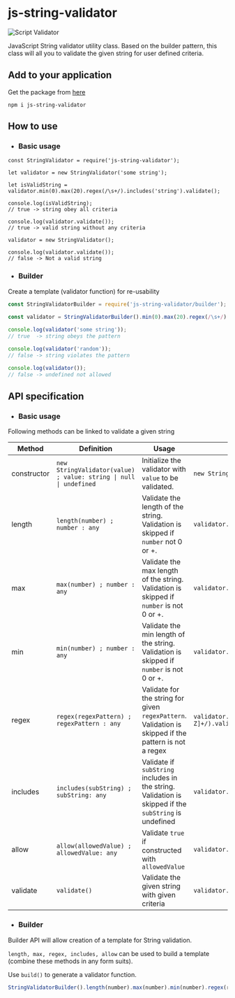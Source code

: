 # js-string-validator

![Script Validator](https://github.com/theekshanawj/js-string-validator/workflows/Script%20Validator/badge.svg?branch=master&event=push)

JavaScript String validator utility class.
Based on the builder pattern, this class will all you to validate the given string for user defined criteria.

## Add to your application 

Get the package from [here](https://www.npmjs.com/package/js-string-validator)
```
npm i js-string-validator
```

## How to use

- ### Basic usage
```
const StringValidator = require('js-string-validator');
  
let validator = new StringValidator('some string');

let isValidString = validator.min(0).max(20).regex(/\s+/).includes('string').validate();

console.log(isValidString);
// true -> string obey all criteria

console.log(validator.validate());
// true -> valid string without any criteria

validator = new StringValidator();

console.log(validator.validate());
// false -> Not a valid string
```

- ### Builder 

Create a template (validator function) for re-usability

```javascript
const StringValidatorBuilder = require('js-string-validator/builder');
  
const validator = StringValidatorBuilder().min(0).max(20).regex(/\s+/).includes('string').build();

console.log(validator('some string'));
// true  -> string obeys the pattern

console.log(validator('random'));
// false -> string violates the pattern

console.log(validator());
// false -> undefined not allowed
```


## API specification

- ### Basic usage

Following methods can be linked to validate a given string

| Method | Definition |Usage | Example |
|---|---|---|---|
|constructor| `new StringValidator(value) ; value: string \| null \| undefined` | Initialize the validator with `value` to be validated. | `new StringValidator()`|
| length | `length(number) ; number : any` | Validate the length of the string. Validation is skipped if `number` not 0 or +. |  `validator.length(1).validate()`|
| max | `max(number) ; number : any` | Validate the max length of the string. Validation is skipped if `number` is not 0 or +. | `validator.max(10).validate()`|
| min | `min(number) ; number : any` | Validate the min length of the string. Validation is skipped if `number` is not 0 or +. | `validator.min(0).validate()`|
| regex | `regex(regexPattern) ; regexPattern : any` | Validate for the string for given `regexPattern`. Validation is skipped if the pattern is not a regex | `validator.regex(/[0-9a-zA-Z]+/).validate()`|
| includes | `includes(subString) ; subString: any` |  Validate if `subString` includes in the string. Validation is skipped if the `subString` is undefined | `validator.includes('test').validate()`|
| allow | `allow(allowedValue) ; allowedValue: any` | Validate `true` if constructed with `allowedValue`| `validator.allow(undefined).validate()`|
| validate | `validate()` | Validate the given string with given criteria | `validator.max(10).min(0).validate()`|

- ### Builder

Builder API will allow creation of a template for String validation.

`length, max, regex, includes, allow` can be used to build a template (combine these methods in any form suits).

Use `build()` to generate a validator function.

```javascript
StringValidatorBuilder().length(number).max(number).min(number).regex(regexPattern).includes(subString).allow(allowedValue).build();
```

